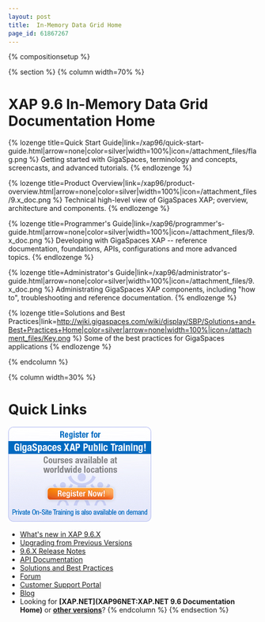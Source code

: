 ```yaml
---
layout: post
title:  In-Memory Data Grid Home
page_id: 61867267
---
```


{% compositionsetup %}

{% section %}
{% column width=70% %}

# XAP 9.6 In-Memory Data Grid Documentation Home

{% lozenge title=Quick Start Guide|link=/xap96/quick-start-guide.html|arrow=none|color=silver|width=100%|icon=/attachment_files/flag.png %}
Getting started with GigaSpaces, terminology and concepts, screencasts, and advanced tutorials.
{% endlozenge %}

{% lozenge title=Product Overview|link=/xap96/product-overview.html|arrow=none|color=silver|width=100%|icon=/attachment_files/9.x_doc.png %}
Technical high-level view of GigaSpaces XAP; overview, architecture and components.
{% endlozenge %}

{% lozenge title=Programmer's Guide|link=/xap96/programmer's-guide.html|arrow=none|color=silver|width=100%|icon=/attachment_files/9.x_doc.png %}
Developing with GigaSpaces XAP -- reference documentation, foundations, APIs, configurations and more advanced topics.
{% endlozenge %}

{% lozenge title=Administrator's Guide|link=/xap96/administrator's-guide.html|arrow=none|color=silver|width=100%|icon=/attachment_files/9.x_doc.png %}
Administrating GigaSpaces XAP components, including "how to", troubleshooting and reference documentation.
{% endlozenge %}

{% lozenge title=Solutions and Best Practices|link=http://wiki.gigaspaces.com/wiki/display/SBP/Solutions+and+Best+Practices+Home|color=silver|arrow=none|width=100%|icon=/attachment_files/Key.png %}
Some of the best practices for GigaSpaces applications
{% endlozenge %}

{% endcolumn %}

{% column width=30% %}

# Quick Links

[![training_banner.png](/attachment_files/training_banner.png)](http://www.gigaspaces.com/content/gigaspaces-training)

- [What's new in XAP 9.6.X](http://wiki.gigaspaces.com/wiki/display/RN/What%27s+New+in+GigaSpaces+9.6.X)
- [Upgrading from Previous Versions](http://wiki.gigaspaces.com/wiki/display/RN/Upgrading+to+9.6.X)
- [9.6.X Release Notes](http://wiki.gigaspaces.com/wiki/display/RN/GigaSpaces+XAP+9.6.X+Release+Notes)
- [API Documentation](http://wiki.gigaspaces.com/wiki/display/API/API+Documentation+Portal)
- [Solutions and Best Practices](http://wiki.gigaspaces.com/wiki/display/SBP/Solutions+and+Best+Practices+Home)
- [Forum](http://forum.openspaces.org/forum.jspa?forumID=175)
- [Customer Support Portal](http://www.gigaspaces.com/supportcenter)
- [Blog](http://blog.gigaspaces.com/)
- Looking for **[XAP.NET](XAP96NET:XAP.NET 9.6 Documentation Home)** or **[other versions](http://wiki.gigaspaces.com/wiki/display/ALL/Choose+a+GigaSpaces+Version)**?
{% endcolumn %}
{% endsection %}


